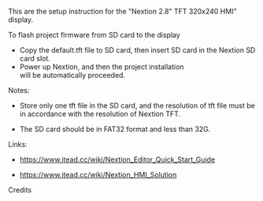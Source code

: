 This are the setup instruction for the 
"Nextion 2.8" TFT 320x240 HMI" display.

To flash project firmware from SD card to the display

* Copy the default.tft file to SD card, then insert SD 
  card in the Nextion SD card slot.
* Power up Nextion, and then the project installation   
  will be automatically proceeded.

Notes: 

* Store only one tft file in the SD card, and the 
  resolution of tft file must be in accordance with the 
  resolution of Nextion TFT.

* The SD card should be in FAT32 format and less than 32G.


Links:

* https://www.itead.cc/wiki/Nextion_Editor_Quick_Start_Guide

* https://www.itead.cc/wiki/Nextion_HMI_Solution

Credits
